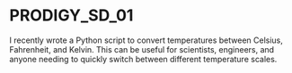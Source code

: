 # PRODIGY_SD_01
I recently wrote a Python script to convert temperatures between Celsius, Fahrenheit, and Kelvin. This can be useful for scientists, engineers, and anyone needing to quickly switch between different temperature scales.
